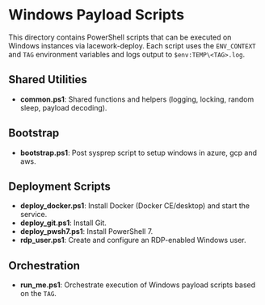 # Windows Payload Scripts

This directory contains PowerShell scripts that can be executed on Windows instances via lacework-deploy. Each script uses the `ENV_CONTEXT` and `TAG` environment variables and logs output to `$env:TEMP\<TAG>.log`.

## Shared Utilities
- **common.ps1**: Shared functions and helpers (logging, locking, random sleep, payload decoding).

## Bootstrap
- **bootstrap.ps1**: Post sysprep script to setup windows in azure, gcp and aws.

## Deployment Scripts
- **deploy_docker.ps1**: Install Docker (Docker CE/desktop) and start the service.
- **deploy_git.ps1**: Install Git.
- **deploy_pwsh7.ps1**: Install PowerShell 7.
- **rdp_user.ps1**: Create and configure an RDP-enabled Windows user.

## Orchestration
- **run_me.ps1**: Orchestrate execution of Windows payload scripts based on the `TAG`.